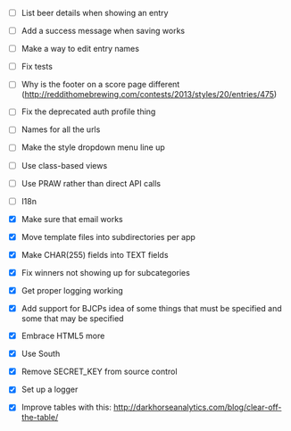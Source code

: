 - [ ] List beer details when showing an entry
- [ ] Add a success message when saving works
- [ ] Make a way to edit entry names
- [ ] Fix tests
- [ ] Why is the footer on a score page different (http://reddithomebrewing.com/contests/2013/styles/20/entries/475)
- [ ] Fix the deprecated auth profile thing
- [ ] Names for all the urls
- [ ] Make the style dropdown menu line up
- [ ] Use class-based views
- [ ] Use PRAW rather than direct API calls
- [ ] I18n

- [X] Make sure that email works
- [X] Move template files into subdirectories per app
- [X] Make CHAR(255) fields into TEXT fields
- [X] Fix winners not showing up for subcategories
- [X] Get proper logging working
- [X] Add support for BJCPs idea of some things that must be specified and some that may be specified
- [X] Embrace HTML5 more
- [X] Use South
- [X] Remove SECRET_KEY from source control
- [X] Set up a logger
- [X] Improve tables with this: http://darkhorseanalytics.com/blog/clear-off-the-table/
